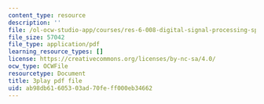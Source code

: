 ```yaml
---
content_type: resource
description: ''
file: /ol-ocw-studio-app/courses/res-6-008-digital-signal-processing-spring-2011/ab98db61605303ad70feff000eb34662_LrNXtw0E7Dk.pdf
file_size: 57042
file_type: application/pdf
learning_resource_types: []
license: https://creativecommons.org/licenses/by-nc-sa/4.0/
ocw_type: OCWFile
resourcetype: Document
title: 3play pdf file
uid: ab98db61-6053-03ad-70fe-ff000eb34662
---
```

